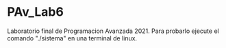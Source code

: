 # PAv_Lab6
Laboratorio final de Programacion Avanzada 2021.
Para probarlo ejecute el comando "./sistema" en una terminal de linux.
